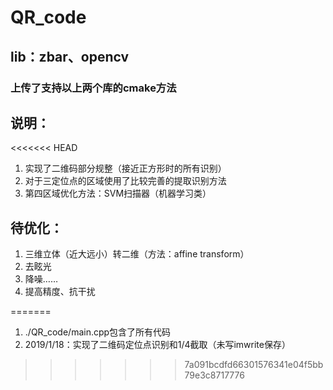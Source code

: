 # QR_code
## lib：zbar、opencv
### 上传了支持以上两个库的cmake方法
## 说明：
<<<<<<< HEAD
1. 实现了二维码部分规整（接近正方形时的所有识别）
2. 对于三定位点的区域使用了比较完善的提取识别方法
3. 第四区域优化方法：SVM扫描器（机器学习类）

## 待优化：
1. 三维立体（近大远小）转二维（方法：affine transform）
2. 去眩光
3. 降噪……
4. 提高精度、抗干扰

=======
1. ./QR_code/main.cpp包含了所有代码
2. 2019/1/18：实现了二维码定位点识别和1/4截取（未写imwrite保存）
>>>>>>> 7a091bcdfd66301576341e04f5bb79e3c8717776
